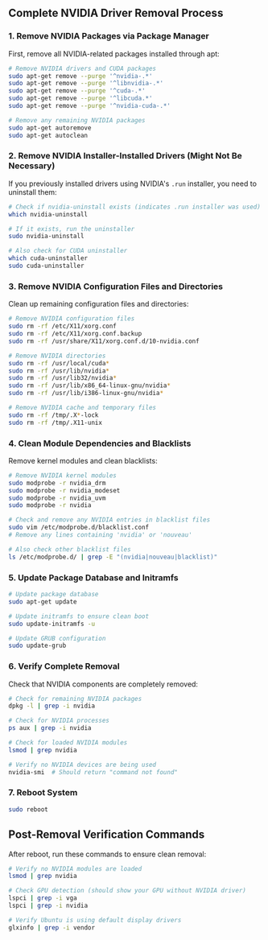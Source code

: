 ## Complete NVIDIA Driver Removal Process

### 1. Remove NVIDIA Packages via Package Manager

First, remove all NVIDIA-related packages installed through apt:

```bash
# Remove NVIDIA drivers and CUDA packages
sudo apt-get remove --purge '^nvidia-.*'
sudo apt-get remove --purge '^libnvidia-.*'
sudo apt-get remove --purge '^cuda-.*'
sudo apt-get remove --purge '^libcuda.*'
sudo apt-get remove --purge '^nvidia-cuda-.*'

# Remove any remaining NVIDIA packages
sudo apt-get autoremove
sudo apt-get autoclean
```

### 2. Remove NVIDIA Installer-Installed Drivers (Might Not Be Necessary)

If you previously installed drivers using NVIDIA's `.run` installer, you need to uninstall them:

```bash
# Check if nvidia-uninstall exists (indicates .run installer was used)
which nvidia-uninstall

# If it exists, run the uninstaller
sudo nvidia-uninstall

# Also check for CUDA uninstaller
which cuda-uninstaller
sudo cuda-uninstaller
```

### 3. Remove NVIDIA Configuration Files and Directories

Clean up remaining configuration files and directories:

```bash
# Remove NVIDIA configuration files
sudo rm -rf /etc/X11/xorg.conf
sudo rm -rf /etc/X11/xorg.conf.backup
sudo rm -rf /usr/share/X11/xorg.conf.d/10-nvidia.conf

# Remove NVIDIA directories
sudo rm -rf /usr/local/cuda*
sudo rm -rf /usr/lib/nvidia*
sudo rm -rf /usr/lib32/nvidia*
sudo rm -rf /usr/lib/x86_64-linux-gnu/nvidia*
sudo rm -rf /usr/lib/i386-linux-gnu/nvidia*

# Remove NVIDIA cache and temporary files
sudo rm -rf /tmp/.X*-lock
sudo rm -rf /tmp/.X11-unix
```

### 4. Clean Module Dependencies and Blacklists

Remove kernel modules and clean blacklists:

```bash
# Remove NVIDIA kernel modules
sudo modprobe -r nvidia_drm
sudo modprobe -r nvidia_modeset
sudo modprobe -r nvidia_uvm
sudo modprobe -r nvidia

# Check and remove any NVIDIA entries in blacklist files
sudo vim /etc/modprobe.d/blacklist.conf
# Remove any lines containing 'nvidia' or 'nouveau'

# Also check other blacklist files
ls /etc/modprobe.d/ | grep -E "(nvidia|nouveau|blacklist)"
```

### 5. Update Package Database and Initramfs

```bash
# Update package database
sudo apt-get update

# Update initramfs to ensure clean boot
sudo update-initramfs -u

# Update GRUB configuration
sudo update-grub
```

### 6. Verify Complete Removal

Check that NVIDIA components are completely removed:

```bash
# Check for remaining NVIDIA packages
dpkg -l | grep -i nvidia

# Check for NVIDIA processes
ps aux | grep -i nvidia

# Check for loaded NVIDIA modules
lsmod | grep nvidia

# Verify no NVIDIA devices are being used
nvidia-smi  # Should return "command not found"
```

### 7. Reboot System

```bash
sudo reboot
```

## Post-Removal Verification Commands

After reboot, run these commands to ensure clean removal:

```bash
# Verify no NVIDIA modules are loaded
lsmod | grep nvidia

# Check GPU detection (should show your GPU without NVIDIA driver)
lspci | grep -i vga
lspci | grep -i nvidia

# Verify Ubuntu is using default display drivers
glxinfo | grep -i vendor
```
